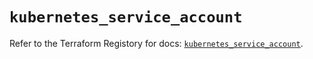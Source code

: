 # `kubernetes_service_account`

Refer to the Terraform Registory for docs: [`kubernetes_service_account`](https://registry.terraform.io/providers/hashicorp/kubernetes/2.24.0/docs/resources/service_account).
